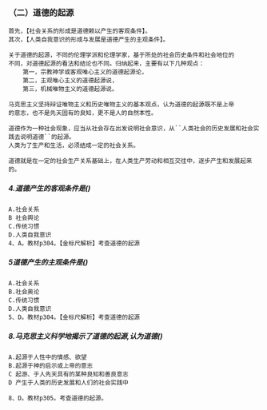 ### （二）道德的起源
    首先，【社会关系的形成是道德赖以产生的客观条件】。
    其次，【人类自我意识的形成与发展是道德产生的主观条件】。
    
    关于道德的起源，不同的伦理学派和伦理学家，基于所处的社会历史条件和社会地位的
    不同，对道德起源的看法和结论也不同。归纳起来，主要有以下几种观点：
        第一，宗教神学或客观唯心主义的道德起源论，
        第二，主观唯心主义的道德起源说，
        第三，机械唯物主义的道德起源说。
        
    马克思主义坚持辩证唯物主义和历史唯物主义的基本观点，认为道德的起源既不是上帝
    的意志，也不是先天固有的良知，更不是人的自然本性。
    
    道德作为一种社会现象，应当从社会存在出发说明社会意识，从``人类社会的历史发展和社会实践去说明道德``的起源。
    人类为了生产和生活，必须结成一定的社会关系。
    
    道德就是在一定的社会生产关系基础上，在人类生产劳动和相互交往中，逐步产生和发展起来的。


##### 4.道德产生的客观条件是()
    A.社会关系
    B 社会舆论
    C.传统习惯
    D.人类自我意识
    4、A。教材p304。【金标尺解析】考查道德的起源
    
##### 5道德产生的主观条件是()
    A.社会关系
    B.社会奥论
    C.传统习惯
    D.人类自我意识
    5、D。教材p304。【金标尺解析】考查道德的起源

##### 8.马克思主义科学地揭示了道德的起源,认为道德()
    A.起源于人性中的情感、欲望
    B.起源于神的启示或上帝的意志
    C 起游、于人先天具有的某种良知和善良意志
    D 产生于人类的历史发展和人们的社会实践中
    
    8、D。教材p305。考查道德的起源。    



















    